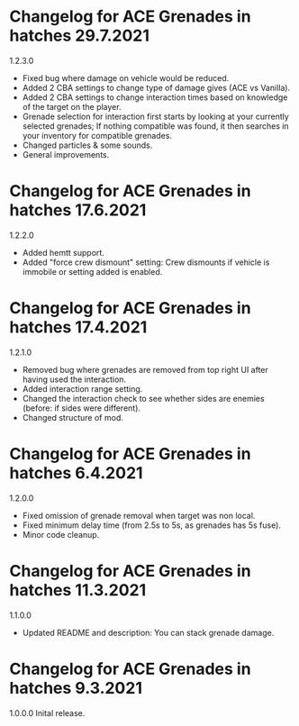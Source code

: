 # Changelog for ACE Grenades in hatches 29.7.2021

1.2.3.0
- Fixed bug where damage on vehicle would be reduced.
- Added 2 CBA settings to change type of damage gives (ACE vs Vanilla).
- Added 2 CBA settings to change interaction times based on knowledge of the target on the player.
- Grenade selection for interaction first starts by looking at your currently selected grenades; If nothing compatible was found, it then searches in your inventory for compatible grenades.
- Changed particles & some sounds.
- General improvements.

# Changelog for ACE Grenades in hatches 17.6.2021

1.2.2.0
- Added hemtt support.
- Added "force crew dismount" setting: Crew dismounts if vehicle is immobile or setting added is enabled.

# Changelog for ACE Grenades in hatches 17.4.2021

1.2.1.0
- Removed bug where grenades are removed from top right UI after having used the interaction.
- Added interaction range setting.
- Changed the interaction check to see whether sides are enemies (before: if sides were different).
- Changed structure of mod.

# Changelog for ACE Grenades in hatches 6.4.2021

1.2.0.0
- Fixed omission of grenade removal when target was non local.
- Fixed minimum delay time (from 2.5s to 5s, as grenades has 5s fuse).
- Minor code cleanup.

# Changelog for ACE Grenades in hatches 11.3.2021

1.1.0.0
- Updated README and description: You can stack grenade damage.

# Changelog for ACE Grenades in hatches 9.3.2021

1.0.0.0
Inital release.
